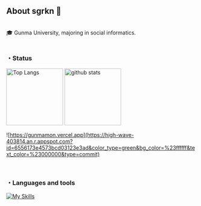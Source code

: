 ## About sgrkn 🌱
<br>
🎓 Gunma University, majoring in social informatics.<br>
<br>

### ・Status
<p align="left"> 
  <img alt="Top Langs" height="150px" src="https://github-readme-stats.vercel.app/api/top-langs/?username=sgrkn&layout=compact&show_icons=true&theme=buefy" />
  <img alt="github stats" height="150px" src="https://github-readme-stats.vercel.app/api?username=sgrkn&theme=buefy&show_icons=ture" />
</p>

![https://gunmamon.vercel.app](https://high-wave-403814.an.r.appspot.com?id=6556173e4573bcd03123e3ad&color_type=green&bg_color=%23ffffff&text_color=%23000000&type=commit)

<br/>

### ・Languages and tools
[![My Skills](https://skillicons.dev/icons?i=py,ruby,js,react,html,css,swift,sqlite,figma&theme=light)](https://skillicons.dev)   

